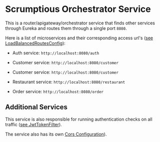 # Scrumptious Orchestrator Service

This is a router/apigateway/orchestrator service that finds other services through Eureka and routes them through a single port `8080`.

Here is a list of microservices and their corresponding access url's ([see LoadBalancedRoutesConfig](./src/main/java/com/ss/api_gateway/config/LoadBalancedRoutesConfig.java)):

- Auth service: `http://localhost:8080/auth`

- Customer service: `http://localhost:8080/customer`

- Customer service: `http://localhost:8080/customer`

- Restaurant service: `http://localhost:8080/restaurant`

- Order service: `http://localhost:8080/order`

## Additional Services

This service is also responsible for running authentication checks on all traffic ([see JwtTokenFilter](./src/main/java/com/ss/api_gateway/config/JwtTokenFilter.java)).

The service also has its own [Cors Configuration](./src/main/java/com/ss/api_gateway/config/CorsConfiguration.java)).
